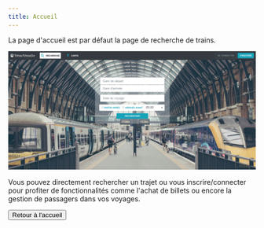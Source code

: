 ```yaml
---
title: Accueil
---
```


La page d'accueil est par défaut la page de recherche de trains.

![accueil](img/accueil.png)

Vous pouvez directement rechercher un trajet ou vous inscrire/connecter pour profiter de fonctionnalités comme l'achat de billets ou encore la gestion de passagers dans vos voyages.

<button name="button" onclick="accueil.md">Retour à l'accueil</button>
